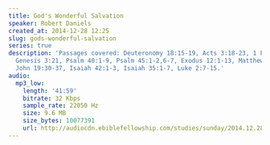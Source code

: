 ```yaml
---
title: God's Wonderful Salvation
speaker: Robert Daniels
created_at: 2014-12-28 12:25
slug: gods-wonderful-salvation
series: true
description: 'Passages covered: Deuteronomy 18:15-19, Acts 3:18-23, 1 Peter 1:7-11,
  Genesis 3:21, Psalm 40:1-9, Psalm 45:1-2,6-7, Exodus 12:1-13, Matthew 12:14-21,
  John 19:30-37, Isaiah 42:1-3, Isaiah 35:1-7, Luke 2:7-15.'
audio:
  mp3_low:
    length: '41:59'
    bitrate: 32 Kbps
    sample_rate: 22050 Hz
    size: 9.6 MB
    size_bytes: 10077391
    url: http://audiocdn.ebiblefellowship.com/studies/sunday/2014.12.28_Daniels_-_Gods_Wonderful_Salvation.mp3
---
```


